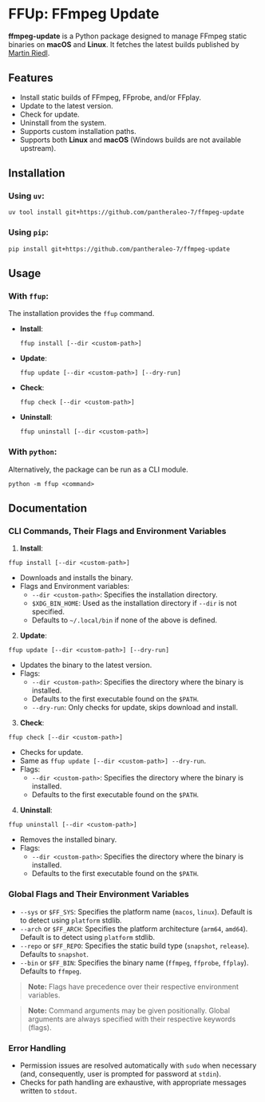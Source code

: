 # FFUp: **FF**mpeg **Up**date

**ffmpeg-update** is a Python package designed to manage FFmpeg static binaries on **macOS** and **Linux**. It fetches the latest builds published by [Martin Riedl](https://ffmpeg.martin-riedl.de/).

## Features

- Install static builds of FFmpeg, FFprobe, and/or FFplay.
- Update to the latest version.
- Check for update.
- Uninstall from the system.
- Supports custom installation paths.
- Supports both **Linux** and **macOS** (Windows builds are not available upstream).

## Installation

### Using `uv`:

```shell
uv tool install git+https://github.com/pantheraleo-7/ffmpeg-update
```

### Using `pip`:

```shell
pip install git+https://github.com/pantheraleo-7/ffmpeg-update
```

## Usage

### With `ffup`:

The installation provides the `ffup` command.

- **Install**:
  ```shell
  ffup install [--dir <custom-path>]
  ```
- **Update**:
  ```shell
  ffup update [--dir <custom-path>] [--dry-run]
  ```
- **Check**:
  ```shell
  ffup check [--dir <custom-path>]
  ```
- **Uninstall**:
  ```shell
  ffup uninstall [--dir <custom-path>]
  ```

### With `python`:

Alternatively, the package can be run as a CLI module.

```shell
python -m ffup <command>
```

## Documentation

### CLI Commands, Their Flags and Environment Variables

1. **Install**:

```shell
ffup install [--dir <custom-path>]
```

- Downloads and installs the binary.
- Flags and Environment variables:
  - `--dir <custom-path>`: Specifies the installation directory.
  - `$XDG_BIN_HOME`: Used as the installation directory if `--dir` is not specified.
  - Defaults to `~/.local/bin` if none of the above is defined.

2. **Update**:

```shell
ffup update [--dir <custom-path>] [--dry-run]
```

- Updates the binary to the latest version.
- Flags:
  - `--dir <custom-path>`: Specifies the directory where the binary is installed.
  - Defaults to the first executable found on the `$PATH`.
  - `--dry-run`: Only checks for update, skips download and install.

3. **Check**:

```shell
ffup check [--dir <custom-path>]
```

- Checks for update.
- Same as `ffup update [--dir <custom-path>] --dry-run`.
- Flags:
  - `--dir <custom-path>`: Specifies the directory where the binary is installed.
  - Defaults to the first executable found on the `$PATH`.

4. **Uninstall**:

```shell
ffup uninstall [--dir <custom-path>]
```

- Removes the installed binary.
- Flags:
  - `--dir <custom-path>`: Specifies the directory where the binary is installed.
  - Defaults to the first executable found on the `$PATH`.

### Global Flags and Their Environment Variables

- `--sys` or `$FF_SYS`: Specifies the platform name (`macos`, `linux`). Default is to detect using `platform` stdlib.
- `--arch` or `$FF_ARCH`: Specifies the platform architecture (`arm64`, `amd64`). Default is to detect using `platform` stdlib.
- `--repo` or `$FF_REPO`: Specifies the static build type (`snapshot`, `release`). Defaults to `snapshot`.
- `--bin` or `$FF_BIN`: Specifies the binary name (`ffmpeg`, `ffprobe`, `ffplay`). Defaults to `ffmpeg`.

> **Note:** Flags have precedence over their respective environment variables.

> **Note:** Command arguments may be given positionally. Global arguments are always specified with their respective keywords (flags).

### Error Handling

- Permission issues are resolved automatically with `sudo` when necessary (and, consequently, user is prompted for password at `stdin`).
- Checks for path handling are exhaustive, with appropriate messages written to `stdout`.
